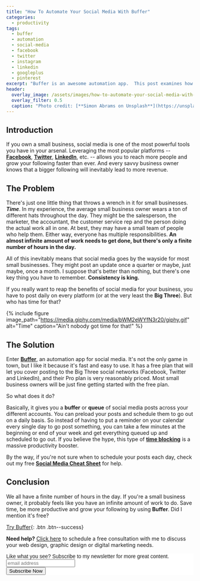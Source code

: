 ```yaml
---
title: "How To Automate Your Social Media With Buffer"
categories:
  - productivity
tags:
  - buffer
  - automation
  - social-media
  - facebook
  - twitter
  - instagram
  - linkedin
  - googleplus
  - pinterest
excerpt: "Buffer is an awesome automation app.  This post examines how to use it to save time and grow your following."
header:
  overlay_image: /assets/images/how-to-automate-your-social-media-with-buffer.jpg
  overlay_filter: 0.5
  caption: "Photo credit: [**Simon Abrams on Unsplash**](https://unsplash.com/photos/k_T9Zj3SE8k)"
---
```


## Introduction
If you own a small business, social media is one of the most powerful tools you have in your arsenal.  Leveraging the most popular platforms -- [**Facebook**](https://facebook.com), [**Twitter**](https://twitter.com), [**LinkedIn**](https://www.linkedin.com), etc. -- allows you to reach more people and grow your following faster than ever.  And every savvy business owner knows that a bigger following will inevitably lead to more revenue.

## The Problem
There's just one little thing that throws a wrench in it for small businesses.  ***Time***.  In my experience, the average small business owner wears a ton of different hats throughout the day.  They might be the salesperson, the marketer, the accountant, the customer service rep and the person doing the actual work all in one.  At best, they may have a small team of people who help them.  Either way, everyone has multiple responsibilities.  **An almost infinite amount of work needs to get done, but there's only a finite number of hours in the day.**

All of this inevitably means that social media goes by the wayside for most small businesses.  They might post an update once a quarter or maybe, just maybe, once a month.  I suppose that's better than nothing, but there's one key thing you have to remember.  **Consistency is king.**

If you really want to reap the benefits of social media for your business, you have to post daily on every platform (or at the very least the **Big Three**).  But who has time for that?

{% include figure image_path="https://media.giphy.com/media/bWM2eWYfN3r20/giphy.gif" alt="Time" caption="Ain't nobody got time for that!" %}

## The Solution
Enter [**Buffer**](https://buffer.com), an automation app for social media.  It's not the only game in town, but I like it because it's fast and easy to use.  It has a free plan that will let you cover posting to the Big Three social networks (Facebook, Twitter and LinkedIn), and their Pro plan is very reasonably priced.  Most small business owners will be just fine getting started with the free plan.

So what does it do?

Basically, it gives you a **buffer** or **queue** of social media posts across your different accounts.  You can preload your posts and schedule them to go out on a daily basis.  So instead of having to put a reminder on your calendar every single day to go post something, you can take a few minutes at the beginning or end of your week and get everything queued up and scheduled to go out.  If you believe the hype, this type of [**time blocking**](https://toggl.com/time-blocking/) is a massive productivity booster.

By the way, if you're not sure when to schedule your posts each day, check out my free [**Social Media Cheat Sheet**](/resources/social-media-cheat-sheet/) for help.

## Conclusion
We all have a finite number of hours in the day.  If you're a small business owner, it probably feels like you have an infinite amount of work to do.  Save time, be more productive and grow your following by using **Buffer**.  Did I mention it's free?

[Try Buffer](https://buffer.com){: .btn .btn--success}

<p class="notice--info"><b>Need help?</b>  <a href="/free-consultation/">Click here</a> to schedule a free consultation with me to discuss your web design, graphic design or digital marketing needs.</p>

<!-- Begin MailChimp Signup Form -->
<link href="//cdn-images.mailchimp.com/embedcode/slim-10_7.css" rel="stylesheet" type="text/css">
<style type="text/css">
	#mc_embed_signup{background:#fff; clear:left; font:14px Helvetica,Arial,sans-serif; }
	/* Add your own MailChimp form style overrides in your site stylesheet or in this style block.
	   We recommend moving this block and the preceding CSS link to the HEAD of your HTML file. */
</style>
<div id="mc_embed_signup">
<form action="https://bengilstrap.us19.list-manage.com/subscribe/post?u=f631cb726a5c965a7c24c5eea&amp;id=6bcdb2ecde" method="post" id="mc-embedded-subscribe-form" name="mc-embedded-subscribe-form" class="validate" target="_blank" novalidate>
    <div id="mc_embed_signup_scroll">
	<label for="mce-EMAIL">Like what you see?  Subscribe to my newsletter for more great content.</label>
	<input type="email" value="" name="EMAIL" class="email" id="mce-EMAIL" placeholder="email address" required>
    <!-- real people should not fill this in and expect good things - do not remove this or risk form bot signups-->
    <div style="position: absolute; left: -5000px;" aria-hidden="true"><input type="text" name="b_f631cb726a5c965a7c24c5eea_6bcdb2ecde" tabindex="-1" value=""></div>
    <div class="clear"><input type="submit" value="Subscribe Now" name="subscribe" id="mc-embedded-subscribe" class="button"></div>
    </div>
</form>
</div>

<!--End mc_embed_signup-->
